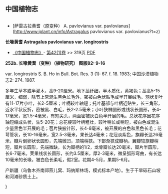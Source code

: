 
## 中国植物志

## 
* [萨雷古拉黄耆（原变种）  A.  pavlovianus var. pavlovianus](http://www.iplant.cn/info/Astragalus pavlovianus var. pavlovianus?t=z)

**长喙黄耆 Astragalus pavlovianus var. longirostris**

* [《中国植物志》](http://www.iplant.cn/frps)- [第42(1)卷](http://www.iplant.cn/frps/vol/42(1)) >> 319页 [PDF](http://www.iplant.cn/frps/pdf/42(1)/319.pdf)

**252b. 长喙黄耆（变种）（植物研究） 图版82: 9-16**

var. longirostris S. B. Ho in Bull. Bot. Res. 3 (1): 67. f. 18. 1983; 中国沙漠植物志2: 274. 1987.

多年生草本或半灌木，高9-20厘米。地下茎纤细，半木质化，黄褐色；茎高5-15厘米，细弱，除节上常混生黑色长毛外，密被白色伏贴毛或半开展绒毛。羽状复叶有11-17片小叶，长2-5厘米；叶柄较叶轴短；托叶基部与叶柄近贴生，长三角形，近水平状反折，密被黑、白毛，长2-2.5毫米；小叶狭椭圆形或线状长圆形，长4-17毫米，宽1.5-4毫米，有短尖头，两面密被灰白色半开展的毛。总状花序因花序轴短缩成头状，生5-20花；总花梗较叶柄粗壮，较叶稍长或稍短，被白色或混生少量黑色半开展的毛；苞片狭披针形，长4-8毫米，被开展的白色和黑色长毛；花萼管状，长10-16毫米，宽2.5-3毫米，果长达4毫米；花冠淡紫色，旗瓣长达26毫米，瓣片倒卵状长圆形，先端微凹，顶端稍狭。下部渐狭成瓣柄，翼瓣较旗瓣稍短，瓣片长圆形，先端微缺，长为瓣柄的1/2，龙骨瓣长达20毫米，瓣片半圆形，长6-7毫米。荚果线状长圆形，长约3.5厘米，厚2-3毫米，微呈弧形弯曲，有长达10毫米的长喙，被白色长柔毛，假2室。花期4-5月，果期5-6月。

产新疆（乌鲁木齐南郊燕儿窝、玛纳斯林场，模式标本产地）。生于干旱砾石山坡和河滩砂质土上。

}